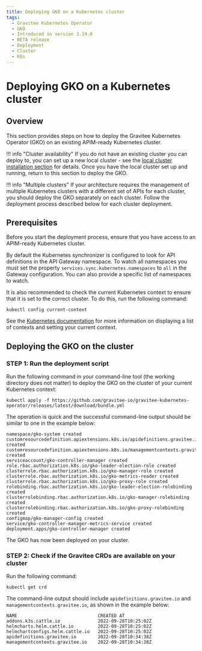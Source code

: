 ```yaml
---
title: Deploying GKO on a Kubernetes cluster
tags:
  - Gravitee Kubernetes Operator
  - GKO
  - Introduced in version 3.19.0
  - BETA release
  - Deployment
  - Cluster
  - K8s
---
```


# Deploying GKO on a Kubernetes cluster

## Overview

This section provides steps on how to deploy the Gravitee Kubernetes
Operator (GKO) on an existing APIM-ready Kubernetes cluster.

!!! info "Cluster availability"
    If you do not have an existing cluster you can deploy to, you can set up a new local cluster - see the [local cluster installation section](apim-kubernetes-operator-installation-local.md) for details. Once you have the local cluster set up and running, return to this section to deploy the GKO.

!!! info "Multiple clusters"
    If your architecture requires the management of multiple Kubernetes clusters with a different set of APIs for each cluster, you should deploy the GKO separately on each cluster. Follow the deployment process described below for each cluster deployment.

## Prerequisites

Before you start the deployment process, ensure that you have access to an APIM-ready Kubernetes cluster.

By default the Kubernetes synchronizer is configured to look for API definitions in the API Gateway namespace. To watch all namespaces you must set the property `services.sync.kubernetes.namespaces` to `all` in the Gateway configuration. You can also provide a specific list of namespaces to watch.

It is also recommended to check the current Kubernetes context to ensure that it is set to the correct cluster. To do this, run the following command:

```
kubectl config current-context
```

See the [Kubernetes documentation](https://kubernetes.io/docs/reference/kubectl/cheatsheet/#kubectl-context-and-configuration) for more information on displaying a list of contexts and setting your current context.

## Deploying the GKO on the cluster

### STEP 1: Run the deployment script

Run the following command in your command-line tool (the working directory does not matter) to deploy the GKO on the cluster of your current Kubernetes context:

```
kubectl apply -f https://github.com/gravitee-io/gravitee-kubernetes-operator/releases/latest/download/bundle.yml
```

The operation is quick and the successful command-line output should be similar to one in the example below:

```
namespace/gko-system created
customresourcedefinition.apiextensions.k8s.io/apidefinitions.gravitee.io created
customresourcedefinition.apiextensions.k8s.io/managementcontexts.gravitee.io created
serviceaccount/gko-controller-manager created
role.rbac.authorization.k8s.io/gko-leader-election-role created
clusterrole.rbac.authorization.k8s.io/gko-manager-role created
clusterrole.rbac.authorization.k8s.io/gko-metrics-reader created
clusterrole.rbac.authorization.k8s.io/gko-proxy-role created
rolebinding.rbac.authorization.k8s.io/gko-leader-election-rolebinding created
clusterrolebinding.rbac.authorization.k8s.io/gko-manager-rolebinding created
clusterrolebinding.rbac.authorization.k8s.io/gko-proxy-rolebinding created
configmap/gko-manager-config created
service/gko-controller-manager-metrics-service created
deployment.apps/gko-controller-manager created
```

The GKO has now been deployed on your cluster.

### STEP 2: Check if the Gravitee CRDs are available on your cluster

Run the following command:

```
kubectl get crd
```

The command-line output should include `apidefinitions.gravitee.io` and `managementcontexts.gravitee.io`, as shown in the example below:

```
NAME                              CREATED AT
addons.k3s.cattle.io              2022-09-28T10:25:02Z
helmcharts.helm.cattle.io         2022-09-28T10:25:02Z
helmchartconfigs.helm.cattle.io   2022-09-28T10:25:02Z
apidefinitions.gravitee.io        2022-09-28T10:34:38Z
managementcontexts.gravitee.io    2022-09-28T10:34:38Z
```
